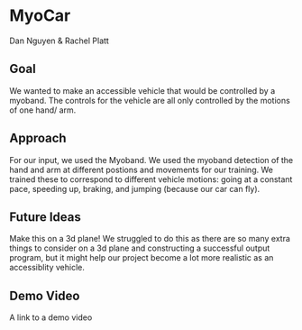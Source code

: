 # MyoCar
Dan Nguyen & Rachel Platt

## Goal
We wanted to make an accessible vehicle that would be controlled by a myoband. The controls for the vehicle are all only controlled by the motions of one hand/ arm.

## Approach
For our input, we used the Myoband. We used the myoband detection of the hand and arm at different postions and movements for our training. We trained these to correspond to different vehicle motions: going at a constant pace, speeding up, braking, and jumping (because our car can fly). 

## Future Ideas
Make this on a 3d plane! We struggled to do this as there are so many extra things to consider on a 3d plane and constructing a successful output program, but it might help our project become a lot more realistic as an accessiblity vehicle.


## Demo Video
A link to a demo video
